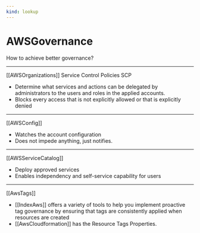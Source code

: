 ```yaml
---
kind: lookup
---
```


# AWSGovernance

How to achieve better governance?

___

[[AWSOrganizations]] Service Control Policies SCP

* Determine what services and actions can be delegated by administrators to the users and roles in the applied accounts.
* Blocks every access that is not explicitly allowed or that is explicitly denied

___

[[AWSConfig]]

* Watches the account configuration
* Does not impede anything, just notifies.  

___

[[AWSServiceCatalog]]

* Deploy approved services
* Enables independency and self-service capability for users

___

[[AwsTags]]

* [[IndexAws]] offers a variety of tools to help you implement proactive tag governance by ensuring that tags are consistently applied when resources are created
* [[AwsCloudformation]] has the Resource Tags Properties.
